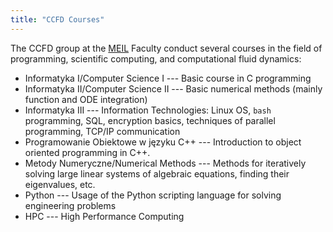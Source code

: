```yaml
---
title: "CCFD Courses"
---
```


The CCFD group at the [MEIL](http://meil.pw.edu.pl/) Faculty conduct several courses in the field of programming, scientific computing, and computational fluid dynamics:

- Informatyka I/Computer Science I --- Basic course in C programming
- Informatyka II/Computer Science II --- Basic numerical methods (mainly function and ODE integration)
- Informatyka III --- Information Technologies: Linux OS, `bash` programming, SQL, encryption basics, techniques of parallel programming, TCP/IP communication
- Programowanie Obiektowe w języku C++ --- Introduction to object oriented programming in C++.
- Metody Numeryczne/Numerical Methods --- Methods for iteratively solving large linear systems of algebraic equations, finding their eigenvalues, etc.
- Python --- Usage of the Python scripting language for solving engineering problems
- HPC --- High Performance Computing
